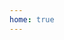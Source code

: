 ```yaml
---
home: true
---
```


<home />

<style>
  .home{
    padding: var(--navbar-height) 0 0 !important;
    margin: 0;
    max-width: 100%;
  }
  .hero{
    display: none;
  }
  .theme-default-content{
    height: calc(100vh - 3.6rem);
  }
  .theme-default-content > div{
    height: calc(100vh - 3.6rem);
  }
</style>
